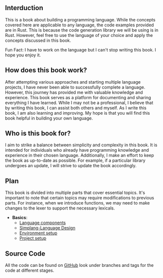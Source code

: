 ## Interduction

This is a book about building a programming language. While the concepts covered here are applicable to any language, the code examples provided are in Rust. This is because the code generation library we will be using is in Rust. However, feel free to use the language of your choice and apply the concepts discussed in this book.

Fun Fact: I have to work on the language but I can't stop writing this book. I hope you enjoy it.

## How does this book work?

After attempting various approaches and starting multiple language projects, I have never been able to successfully complete a language. However, this journey has provided me with valuable knowledge and experience. This book serves as a platform for documenting and sharing everything I have learned. While I may not be a professional, I believe that by writing this book, I can assist both others and myself. As I write this book, I am also learning and improving. My hope is that you will find this book helpful in building your own language.

## Who is this book for?

I aim to strike a balance between simplicity and complexity in this book. It is intended for individuals who already have programming knowledge and experience in their chosen language. Additionally, I make an effort to keep the book as up-to-date as possible. For example, if a particular library undergoes an update, I will strive to update the book accordingly.

## Plan

This book is divided into multiple parts that cover essential topics. It's important to note that certain topics may require modifications to previous parts. For instance, when we introduce functions, we may need to make changes to the lexer to support the necessary lexicals.

- **Basics**:
  - [Language components](basics/language-components.md)
  - [Simplang-Language Design](basics/simplang-language-design.md)
  - [Environment setup](basics/environment-setup.md)
  - [Project setup](basics/project-setup.md)

## Source Code

All the code can be found on [GitHub](https://github.com/DevInSilence/simplang) look under branches and tags for the code at different stages.
